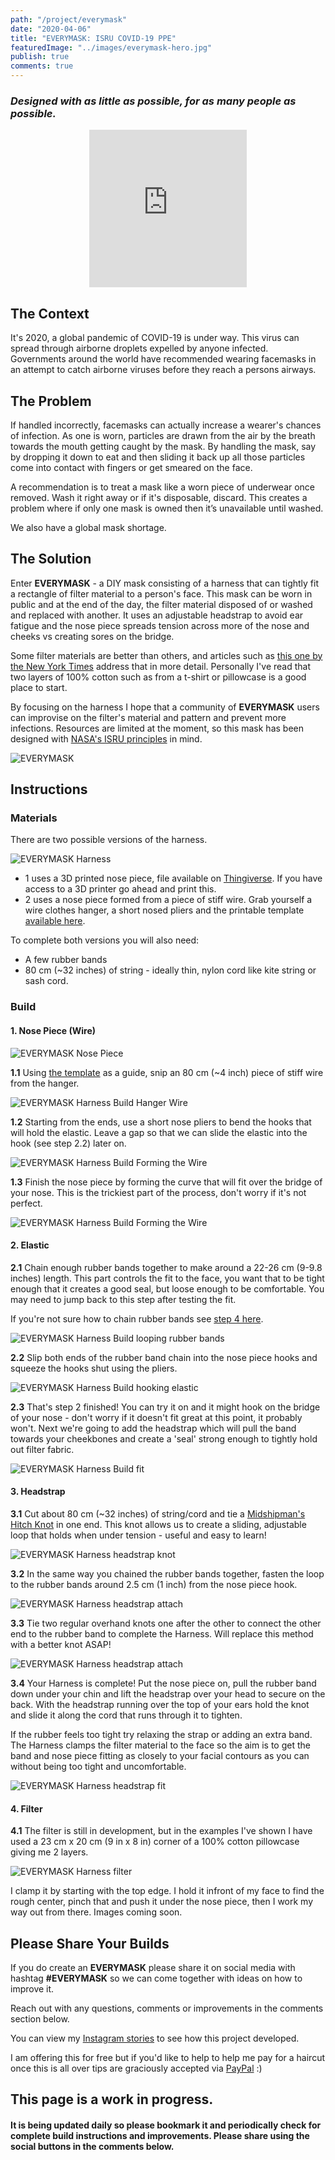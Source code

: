 ```yaml
---
path: "/project/everymask"
date: "2020-04-06"
title: "EVERYMASK: ISRU COVID-19 PPE"
featuredImage: "../images/everymask-hero.jpg"
publish: true
comments: true
---
```


### _Designed with as little as possible, for as many people as possible._ <!-- end -->

<div style="width: 100%; display: flex; flex-direction: column; align-items: center;"><div style="width:50%;height:0;padding-bottom:50%;position:relative;"><iframe src="https://giphy.com/embed/kBqiLu8DGZGecCBuME" width="100%" height="100%" style="position:absolute;" frameBorder="0" class="giphy-embed"></iframe></div></div>

## The Context

It's 2020, a global pandemic of COVID-19 is under way. This virus can spread through airborne droplets expelled by anyone infected.
Governments around the world have recommended wearing facemasks in an attempt to catch airborne viruses before they reach a persons airways.

## The Problem

If handled incorrectly, facemasks can actually increase a wearer's chances of infection. As one is worn, particles are drawn from the air by the breath towards the mouth getting caught by the mask. By handling the mask, say by dropping it down to eat and then sliding it back up all those particles come into contact with fingers or get smeared on the face.

A recommendation is to treat a mask like a worn piece of underwear once removed. Wash it right away or if it's disposable, discard. This creates a problem where if only one mask is owned then it’s unavailable until washed.

We also have a global mask shortage.

## The Solution

Enter __EVERYMASK__ - a DIY mask consisting of a harness that can tightly fit a rectangle of filter material to a person's face.
This mask can be worn in public and at the end of the day, the filter material disposed of or washed and replaced with another. It uses an adjustable headstrap to avoid ear fatigue and the nose piece spreads tension across more of the nose and cheeks vs creating sores on the bridge.

Some filter materials are better than others, and articles such as <a href="https://www.nytimes.com/article/coronavirus-homemade-mask-material-DIY-face-mask-ppe.html" target="_blank">this one by the New York Times</a> address that in more detail. 
Personally I've read that two layers of 100% cotton such as from a t-shirt or pillowcase is a good place to start.

By focusing on the harness I hope that a community of __EVERYMASK__ users can improvise on the filter's material and pattern and prevent more infections. Resources are limited at the moment, so this mask has been designed with <a href="https://www.nasa.gov/isru" target="_blank">NASA's ISRU principles</a> in mind.

![EVERYMASK](../images/everymask-hero.jpg "EVERYMASK")

## Instructions

### Materials
There are two possible versions of the harness.

![EVERYMASK Harness](../images/everymask-face-frames.jpg "EVERYMASK Harness")

- 1 uses a 3D printed nose piece, file available on <a href="https://www.thingiverse.com/thing:4266151" target="_blank">Thingiverse</a>. If you have access to a 3D printer go ahead and print this.
- 2 uses a nose piece formed from a piece of stiff wire. Grab yourself a wire clothes hanger, a short nosed pliers and the printable template <a href="https://drive.google.com/file/d/17aeMhx-E7hsK5P1fRn87Dsu_-CW0uVBk/view?usp=sharing" target="_blank">available here</a>.

To complete both versions you will also need:
- A few rubber bands
- 80 cm (~32 inches) of string - ideally thin, nylon cord like kite string or sash cord.

### Build

#### 1. Nose Piece (Wire)

![EVERYMASK Nose Piece](../images/everymask-nosepieces.jpg "EVERYMASK Nose Pieces")

__1.1__ Using <a href="https://drive.google.com/file/d/17aeMhx-E7hsK5P1fRn87Dsu_-CW0uVBk/view?usp=sharing" target="_blank">the template</a> as a guide, snip an 80 cm (~4 inch) piece of stiff wire from the hanger.

![EVERYMASK Harness Build Hanger Wire](../images/everymask-step1.1-coat-hanger.jpg "EVERYMASK Harness Build Hanger Wire")

__1.2__ Starting from the ends, use a short nose pliers to bend the hooks that will hold the elastic. Leave a gap so that we can slide the elastic into the hook (see step 2.2) later on.

![EVERYMASK Harness Build Forming the Wire](../images/everymask-step1.2-forming.jpg "EVERYMASK Harness Build Forming the Wire")

__1.3__ Finish the nose piece by forming the curve that will fit over the bridge of your nose. This is the trickiest part of the process, don't worry if it's not perfect.

![EVERYMASK Harness Build Forming the Wire](../images/everymask-step1.3-forming.jpg "EVERYMASK Harness Build Forming the Wire")



#### 2. Elastic
__2.1__ Chain enough rubber bands together to make around a 22-26 cm (9-9.8 inches) length. This part controls the fit to the face, you want that to be tight enough that it creates a good seal, but loose enough to be comfortable. You may need to jump back to this step after testing the fit. 

If you're not sure how to chain rubber bands see <a href="http://littletinkerer.blogspot.com/2014/10/make-your-own-rubber-band-car.html" target="_blank">step 4 here</a>.

![EVERYMASK Harness Build looping rubber bands](../images/everymask-step2.1-loop-elastic.jpg "EVERYMASK Harness looping rubber bands")

__2.2__ Slip both ends of the rubber band chain into the nose piece hooks and squeeze the hooks shut using the pliers.

![EVERYMASK Harness Build hooking elastic](../images/everymask-step2.2-hook-elastic.jpg "EVERYMASK Harness Build hooking elastic")

__2.3__ That's step 2 finished! You can try it on and it might hook on the bridge of your nose - don't worry if it doesn't fit great at this point, it probably won't. Next we're going to add the headstrap which will pull the band towards your cheekbones and create a 'seal' strong enough to tightly hold out filter fabric.

![EVERYMASK Harness Build fit](../images/everymask-step2.3-fit.jpg "EVERYMASK Harness Build fit")

#### 3. Headstrap

__3.1__ Cut about 80 cm (~32 inches) of string/cord and tie a <a href="https://www.animatedknots.com/midshipmans-hitch-knot" target="_blank">Midshipman's Hitch Knot</a> in one end. This knot allows us to create a sliding, adjustable loop that holds when under tension - useful and easy to learn!

![EVERYMASK Harness headstrap knot](../images/everymask-step3.1-headstrap-knot.jpg "EVERYMASK Harness headstrap knot")

__3.2__ In the same way you chained the rubber bands together, fasten the loop to the rubber bands around 2.5 cm (1 inch) from the nose piece hook.

![EVERYMASK Harness headstrap attach](../images/everymask-step3.2-attach.jpg "EVERYMASK Harness headstrap attach")

__3.3__ Tie two regular overhand knots one after the other to connect the other end to the rubber band to complete the Harness. Will replace this method with a better knot ASAP!

![EVERYMASK Harness headstrap attach](../images/everymask-step3.3-attach2.jpg "EVERYMASK Harness headstrap attach")

__3.4__ Your Harness is complete! Put the nose piece on, pull the rubber band down under your chin and lift the headstrap over your head to secure on the back. With the headstrap running over the top of your ears hold the knot and slide it along the cord that runs through it to tighten.

If the rubber feels too tight try relaxing the strap or adding an extra band. The Harness clamps the filter material to the face so the aim is to get the band and nose piece fitting as closely to your facial contours as you can without being too tight and uncomfortable.

![EVERYMASK Harness headstrap fit](../images/everymask-step3.4-fit.jpg "EVERYMASK Harness headstrap fit")

#### 4. Filter

__4.1__ The filter is still in development, but in the examples I've shown I have used a 23 cm x 20 cm (9 in x 8 in) corner of a 100% cotton pillowcase giving me 2 layers. 

![EVERYMASK Harness filter](../images/everymask-step4.1-filter.jpg "EVERYMASK Harness filter")

I clamp it by starting with the top edge. I hold it infront of my face to find the rough center, pinch that and push it under the nose piece, then I work my way out from there. Images coming soon.

## Please Share Your Builds

If you do create an __EVERYMASK__ please share it on social media with hashtag __#EVERYMASK__ so we can come together with ideas on how to improve it.


Reach out with any questions, comments or improvements in the comments section below.

You can view my <a href="https://www.instagram.com/stories/highlights/17887213792507206/" target="_blank">Instagram stories</a> to see how this project developed.

I am offering this for free but if you'd like to help to help me pay for a haircut once this is all over tips are graciously accepted via <a href="https://paypal.me/roowilliams12" target="_blank">PayPal</a> :)

## This page is a work in progress.
#### It is being updated daily so please bookmark it and periodically check for complete build instructions and improvements. Please share using the social buttons in the comments below.
